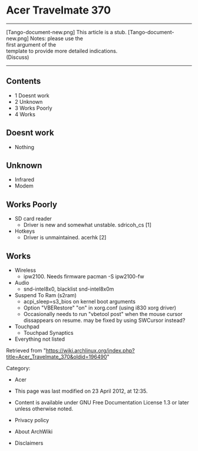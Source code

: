 Acer Travelmate 370
===================

  ------------------------ ------------------------ ------------------------
  [Tango-document-new.png] This article is a stub.  [Tango-document-new.png]
                           Notes: please use the    
                           first argument of the    
                           template to provide more 
                           detailed indications.    
                           (Discuss)                
  ------------------------ ------------------------ ------------------------

Contents
--------

-   1 Doesnt work
-   2 Unknown
-   3 Works Poorly
-   4 Works

Doesnt work
-----------

-   Nothing

Unknown
-------

-   Infrared
-   Modem

Works Poorly
------------

-   SD card reader
    -   Driver is new and somewhat unstable. sdricoh_cs [1]
-   Hotkeys
    -   Driver is unmaintained. acerhk [2]

Works
-----

-   Wireless
    -   ipw2100. Needs firmware pacman -S ipw2100-fw
-   Audio
    -   snd-intel8x0, blacklist snd-intel8x0m
-   Suspend To Ram (s2ram)
    -   acpi_sleep=s3_bios on kernel boot arguments
    -   Option "VBERestore" "on" in xorg.conf (using i830 xorg driver)
    -   Occasionally needs to run "vbetool post" when the mouse cursor
        dissappears on resume. may be fixed by using SWCursor instead?
-   Touchpad
    -   Touchpad Synaptics
-   Everything not listed

Retrieved from
"https://wiki.archlinux.org/index.php?title=Acer_Travelmate_370&oldid=196490"

Category:

-   Acer

-   This page was last modified on 23 April 2012, at 12:35.
-   Content is available under GNU Free Documentation License 1.3 or
    later unless otherwise noted.
-   Privacy policy
-   About ArchWiki
-   Disclaimers
